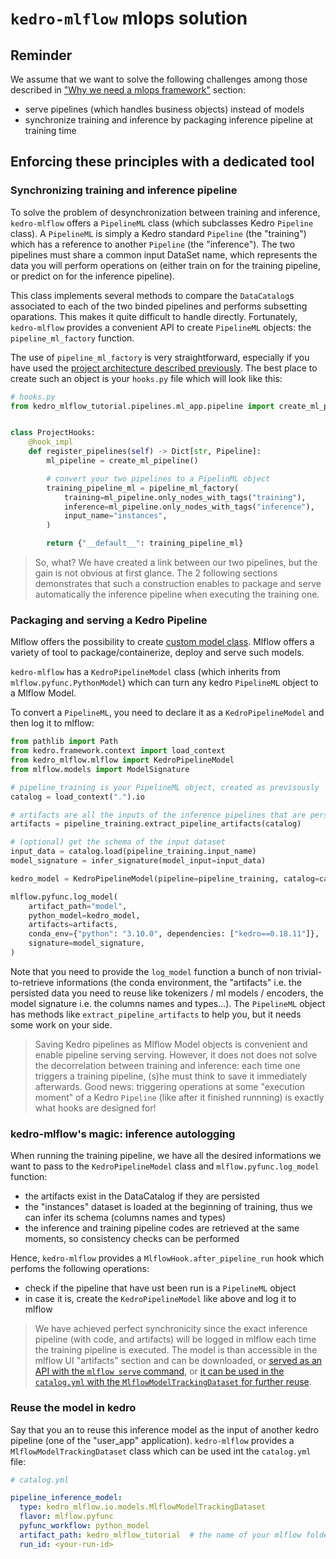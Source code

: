 # ``kedro-mlflow`` mlops solution

## Reminder

We assume that we want to solve the following challenges among those described in ["Why we need a mlops framework"](https://kedro-mlflow.readthedocs.io/en/latest/source/04_pipeline_as_model/02_framework_ml/01_why_framework.html#) section:

- serve pipelines (which handles business objects) instead of models
- synchronize training and inference by packaging inference pipeline at training time

## Enforcing these principles with a dedicated tool

### Synchronizing training and inference pipeline

To solve the problem of desynchronization between training and inference, ``kedro-mlflow`` offers a `PipelineML` class (which subclasses Kedro `Pipeline` class). A `PipelineML` is simply a Kedro standard ``Pipeline`` (the "training") which has a reference to another ``Pipeline`` (the "inference"). The two pipelines must share a common input DataSet name, which represents the data you will perform operations on (either train on for the training pipeline, or predict on for the inference pipeline).

This class implements several methods to compare the ``DataCatalog``s associated to each of the two binded pipelines and performs subsetting oparations. This makes it quite difficult to handle directly. Fortunately, ``kedro-mlflow`` provides a convenient API to create ``PipelineML`` objects: the ``pipeline_ml_factory`` function.

The use of ``pipeline_ml_factory`` is very straightforward, especially if you have used the [project architecture described previously](https://kedro-mlflow.readthedocs.io/en/latest/source/04_pipeline_as_model/02_framework_ml/02_ml_project_components.html). The best place to create such an object is your `hooks.py` file which will look like this:

```python
# hooks.py
from kedro_mlflow_tutorial.pipelines.ml_app.pipeline import create_ml_pipeline


class ProjectHooks:
    @hook_impl
    def register_pipelines(self) -> Dict[str, Pipeline]:
        ml_pipeline = create_ml_pipeline()

        # convert your two pipelines to a PipelinML object
        training_pipeline_ml = pipeline_ml_factory(
            training=ml_pipeline.only_nodes_with_tags("training"),
            inference=ml_pipeline.only_nodes_with_tags("inference"),
            input_name="instances",
        )

        return {"__default__": training_pipeline_ml}
```

> So, what? We have created a link between our two pipelines, but the gain is not obvious at first glance. The 2 following sections demonstrates that such a construction enables to package and serve automatically the inference pipeline when executing the training one.

### Packaging and serving a Kedro Pipeline

Mlflow offers the possibility to create [custom model class](https://www.mlflow.org/docs/latest/models.html#custom-python-models). Mlflow offers a variety of tool to package/containerize, deploy and serve such models.

``kedro-mlflow`` has a ``KedroPipelineModel`` class (which inherits from ``mlflow.pyfunc.PythonModel``) which can turn any kedro ``PipelineML`` object to a Mlflow Model.

To convert a ``PipelineML``, you need to declare it as a ``KedroPipelineModel`` and then log it to mlflow:

```python
from pathlib import Path
from kedro.framework.context import load_context
from kedro_mlflow.mlflow import KedroPipelineModel
from mlflow.models import ModelSignature

# pipeline_training is your PipelineML object, created as previsously
catalog = load_context(".").io

# artifacts are all the inputs of the inference pipelines that are persisted in the catalog
artifacts = pipeline_training.extract_pipeline_artifacts(catalog)

# (optional) get the schema of the input dataset
input_data = catalog.load(pipeline_training.input_name)
model_signature = infer_signature(model_input=input_data)

kedro_model = KedroPipelineModel(pipeline=pipeline_training, catalog=catalog)

mlflow.pyfunc.log_model(
    artifact_path="model",
    python_model=kedro_model,
    artifacts=artifacts,
    conda_env={"python": "3.10.0", dependencies: ["kedro==0.18.11"]},
    signature=model_signature,
)
```

Note that you need to provide the ``log_model`` function a bunch of non trivial-to-retrieve informations (the conda environment, the "artifacts" i.e. the persisted data you need to reuse like tokenizers / ml models / encoders, the model signature i.e. the columns names and types...). The ``PipelineML`` object has methods like `extract_pipeline_artifacts` to help you, but it needs some work on your side.

> Saving Kedro pipelines as Mlflow Model objects is convenient and enable pipeline serving serving. However, it does not does not solve the decorrelation between training and inference: each time one triggers a training pipeline, (s)he must think to save it immediately afterwards. Good news: triggering operations at some "execution moment" of a Kedro ``Pipeline`` (like after it finished runnning) is exactly what hooks are designed for!

### kedro-mlflow's magic: inference autologging

When running the training pipeline, we have all the desired informations we want to pass to the ``KedroPipelineModel`` class and ``mlflow.pyfunc.log_model`` function:

- the artifacts exist in the DataCatalog if they are persisted
- the "instances" dataset is loaded at the beginning of training, thus we can infer its schema (columns names and types)
- the inference and training pipeline codes are retrieved at the same moments, so consistency checks can be performed

Hence, ``kedro-mlflow`` provides a ``MlflowHook.after_pipeline_run`` hook which perfoms the following operations:

- check if the pipeline that have ust been run is a ``PipelineML`` object
- in case it is, create the ``KedroPipelineModel`` like above and log it to mlflow

> We have achieved perfect synchronicity since the exact inference pipeline (with code, and artifacts) will be logged in mlflow each time the training pipeline is executed. The model is than accessible in the mlflow UI "artifacts" section and can be downloaded, or [served as an API with the ``mlflow serve`` command](https://www.mlflow.org/docs/latest/cli.html#mlflow-models-serve), or [it can be used in the `catalog.yml` with the `MlflowModelTrackingDataset` for further reuse](https://github.com/Galileo-Galilei/kedro-mlflow-tutorial#serve-the-inference-pipeline-to-a-end-user).

### Reuse the model in kedro

Say that you an to reuse this inference model as the input of another kedro pipeline (one of the "user_app" application). ``kedro-mlflow`` provides a ``MlflowModelTrackingDataset`` class which can be used int the ``catalog.yml`` file:

```yaml
# catalog.yml

pipeline_inference_model:
  type: kedro_mlflow.io.models.MlflowModelTrackingDataset
  flavor: mlflow.pyfunc
  pyfunc_workflow: python_model
  artifact_path: kedro_mlflow_tutorial  # the name of your mlflow folder = the model_name in pipeline_ml_factory
  run_id: <your-run-id>  
```

